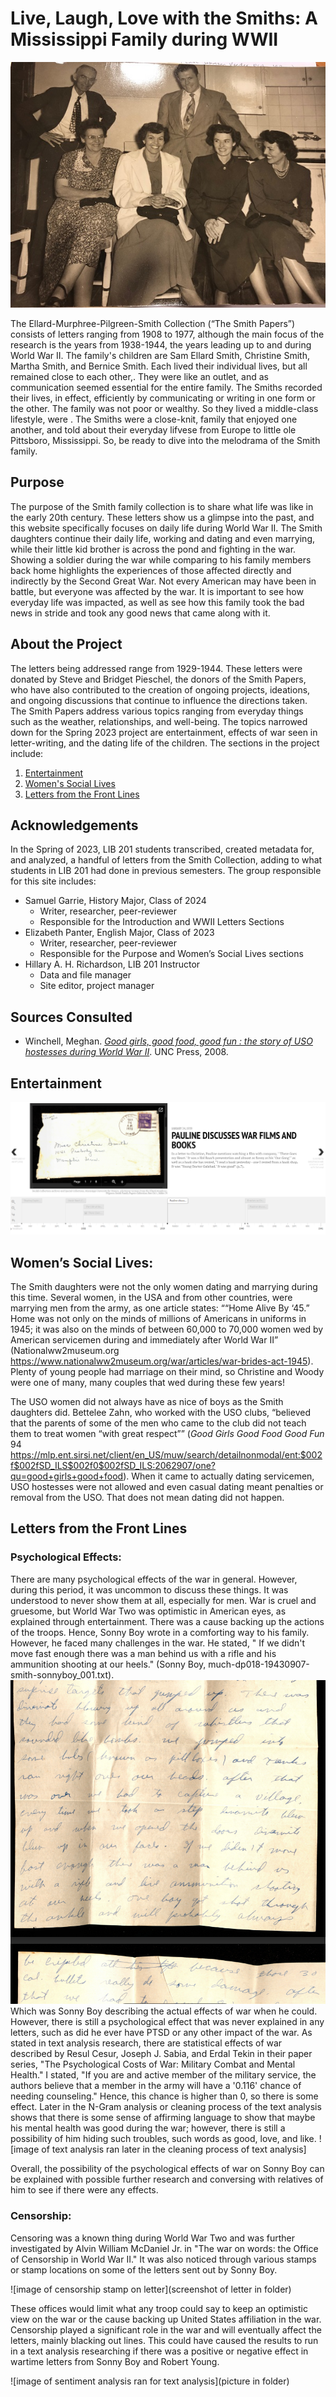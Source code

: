 # Live, Laugh, Love with the Smiths: A Mississippi Family during WWII

![black and white photo of the 5 members of the Smith family in 1950: Sam Hawkins Smith, Sam Ellard Smith, Pauline Smith, Bernice Smith, Martha Smith Womble, and Christine Smith Faust](https://github.com/hillaryAHR/LIB-201/blob/main/narrative-images/smith-family-group-photo.jpg)

The Ellard-Murphree-Pilgreen-Smith  Collection (“The Smith Papers”) consists of letters ranging from 1908 to 1977, although the main focus of the research is the years from 1938-1944, the years leading up to and during World War II. The family's children are Sam Ellard Smith, Christine Smith, Martha Smith, and Bernice Smith. Each lived their individual lives, but all remained close to each other,. They were like an outlet, and as communication seemed essential for the entire family. The Smiths recorded their lives, in effect,  efficiently by communicating or writing in one form or the other. The family was not poor or wealthy. So they lived a middle-class lifestyle, were . The Smiths were a close-knit, family that enjoyed one another, and told about their everyday lifvese from Europe to little ole Pittsboro, Mississippi. So, be ready to dive into the melodrama of the Smith family. 

## Purpose 
The purpose of the Smith family collection is to share what life was like in the early 20th century. These letters show us a glimpse into the past, and this website specifically focuses on daily life during World War II. The Smith daughters continue their daily life, working and dating and even marrying, while their little kid brother is across the pond and fighting in the war. Showing a soldier during the war while comparing to his family members back home  highlights the experiences of those affected directly and indirectly by the Second Great War. Not every American may have been in battle, but everyone was affected by the war. It is important to see how everyday life was impacted, as well as see how this family took the bad news in stride and took any good news that came along with it.

## About the Project 
The letters being addressed range from 1929-1944. These letters were donated by Steve and Bridget Pieschel, the donors of the Smith Papers, who have also contributed to the creation of ongoing projects, ideations, and ongoing discussions that continue to influence the directions taken. The Smith Papers address various topics ranging from everyday things such as the weather, relationships, and well-being. The topics narrowed down for the Spring 2023 project are entertainment, effects of war seen in letter-writing, and the dating life of the children. The sections in the project include:
1. [Entertainment](##entertainment)
2. [Women's Social Lives](##women's-social-lives)
3. [Letters from the Front Lines](##letters-from-the-front-lines)


## Acknowledgements
In the Spring of 2023, LIB 201 students transcribed, created metadata for, and analyzed, a handful of letters from the Smith Collection, adding to what students in LIB 201 had done in previous semesters. The group responsible for this site includes:
* Samuel Garrie, History Major, Class of 2024
	* Writer, researcher, peer-reviewer
	* Responsible for the Introduction and WWII Letters Sections
* Elizabeth Panter, English Major, Class of 2023
	* Writer, researcher, peer-reviewer
	* Responsible for the Purpose and Women’s Social Lives sections
* Hillary A. H. Richardson, LIB 201 Instructor
	* Data and file manager
	* Site editor, project manager

## Sources Consulted
* Winchell, Meghan. [_Good girls, good food, good fun : the story of USO hostesses during World War II_](https://mlp.ent.sirsi.net/client/en_US/muw/search/detailnonmodal/ent:$002f$002fSD_ILS$002f0$002fSD_ILS:2062907/ada?rt=CKEY|||CKEY|||false). UNC Press, 2008.

## Entertainment
[![screenshot of TimelineJS of WWII era Entertainment](https://github.com/hillaryAHR/LIB-201/blob/main/narrative-images/entertainment-timeline.png?raw=true)](https://cdn.knightlab.com/libs/timeline3/latest/embed/index.html?source=1Xrmx6ZwW1-Au_XlnhFlPKG4FTOfCjraGjqKfTq1dcrw&font=Default&lang=en&initial_zoom=2&height=650 )

## Women’s Social Lives: 

The Smith daughters were not the only women dating and marrying during this time. Several women, in the USA and from other countries, were marrying men from the army, as one article states: ““Home Alive By ‘45.” Home was not only on the minds of millions of Americans in uniforms in 1945; it was also on the minds of between 60,000 to 70,000 women wed by American servicemen during and immediately after World War II” (Nationalww2museum.org <https://www.nationalww2museum.org/war/articles/war-brides-act-1945>). Plenty of young people had marriage on their mind, so Christine and Woody were one of many, many couples that wed during these few years!

The USO women did not always have as nice of boys as the Smith daughters did. Bettelee Zahn, who worked with the USO clubs,  “believed that the parents of some of the men who came to the club did not teach them to treat women “with great respect”” (*Good Girls Good Food Good Fun* 94 <https://mlp.ent.sirsi.net/client/en_US/muw/search/detailnonmodal/ent:$002f$002fSD_ILS$002f0$002fSD_ILS:2062907/one?qu=good+girls+good+food>). When it came to actually dating servicemen, USO hostesses were not allowed and even casual dating meant penalties or removal from the USO. That does not mean dating did not happen.

## Letters from the Front Lines

### Psychological Effects:
There are many psychological effects of the war in general. However, during this period, it was uncommon to discuss these things. It was understood to never show them at all, especially for men. War is cruel and gruesome, but World War Two was optimistic in American eyes, as explained through entertainment. There was a cause backing up the actions of the troops. Hence, Sonny Boy wrote in a comforting way to his family. However, he faced many challenges in the war. He stated, " If we didn't move fast enough there was a man behind us with a rifle and his ammunition shooting at our heels." (Sonny Boy, much-dp018-19430907-smith-sonnyboy_001.txt). 
![image of Sonny Boy's letter](https://github.com/hillaryAHR/LIB-201/blob/main/narrative-images/from-mcj-dp018-19430907-smith-sonnyboy-2.png?raw=true)
Which was Sonny Boy describing the actual effects of war when he could. However, there is still a psychological effect that was never explained in any letters, such as did he ever have PTSD or any other impact of the war. As stated in text analysis research, there are statistical effects of war described by Resul Cesur, Joseph J. Sabia, and Erdal Tekin in their paper series, "The Psychological Costs of War: Military Combat and Mental Health." I stated, "If you are and active member of the military service, the authors believe that a member in the army will have a '0.116' chance of needing counseling." Hence, this chance is higher than 0, so there is some effect. Later in the N-Gram analysis or cleaning process of the text analysis shows that there is some sense of affirming language to show that maybe his mental health was good during the war; however, there is still a possibility of him hiding such troubles, such words as good, love, and like. 
![image of text analysis ran later in the cleaning process of text analysis]

Overall, the possibility of the psychological effects of war on Sonny Boy can be explained with possible further research and conversing with relatives of him to see if there were any effects. 

### Censorship:
Censoring was a known thing during World War Two and was further investigated by Alvin William McDaniel Jr. in "The war on words: the Office of Censorship in World War II." It was also noticed through various stamps or stamp locations on some of the letters sent out by Sonny Boy. 

![image of censorship stamp on letter](screenshot of letter in folder)

These offices would limit what any troop could say to keep an optimistic view on the war or the cause backing up United States affiliation in the war. Censorship played a significant role in the war and will eventually affect the letters, mainly blacking out lines. This could have caused the results to run in a text analysis researching if there was a positive or negative effect in wartime letters from Sonny Boy and Robert Young. 

![image of sentiment analysis ran for text analysis](picture in folder)
